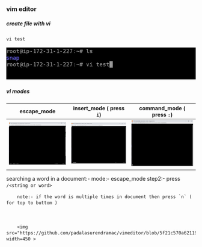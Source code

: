 ### vim editor

##### create file with vi
`vi test`


<img src="https://github.com/padalasurendramac/vimeditor/blob/51edd2cfaf4916b80dcfb4c123b9f9eb28efa0dc/image/vi_test.JPG">


##### vi modes
| escape_mode | insert_mode ( press `i`) | command_mode ( press `:`) |
| -- | -- | -- |
| <img src="https://github.com/padalasurendramac/vimeditor/blob/51edd2cfaf4916b80dcfb4c123b9f9eb28efa0dc/image/escape_mode.JPG" width=250 > | <img src="https://github.com/padalasurendramac/vimeditor/blob/51edd2cfaf4916b80dcfb4c123b9f9eb28efa0dc/image/insert_mode.JPG" width=250 > | <img src="https://github.com/padalasurendramac/vimeditor/blob/51edd2cfaf4916b80dcfb4c123b9f9eb28efa0dc/image/command_mode.JPG" width=250 > |


searching  a word in a document:-
mode:- escape_mode 
step2:- press ```/<string or word>```


        note:- if the word is multiple times in document then press `n` ( for top to buttom )
        
        
        
        <img src="https://github.com/padalasurendramac/vimeditor/blob/5f21c570a62119de0d1eb17161895aadc3070fa5/image/searching_a_work_in_a_document.png" width=450 >
